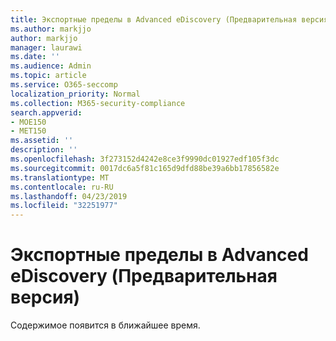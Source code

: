 ```yaml
---
title: Экспортные пределы в Advanced eDiscovery (Предварительная версия)
ms.author: markjjo
author: markjjo
manager: laurawi
ms.date: ''
ms.audience: Admin
ms.topic: article
ms.service: O365-seccomp
localization_priority: Normal
ms.collection: M365-security-compliance
search.appverid:
- MOE150
- MET150
ms.assetid: ''
description: ''
ms.openlocfilehash: 3f273152d4242e8ce3f9990dc01927edf105f3dc
ms.sourcegitcommit: 0017dc6a5f81c165d9dfd88be39a6bb17856582e
ms.translationtype: MT
ms.contentlocale: ru-RU
ms.lasthandoff: 04/23/2019
ms.locfileid: "32251977"
---
```

# <a name="export-limits-in-advanced-ediscovery-preview"></a>Экспортные пределы в Advanced eDiscovery (Предварительная версия)

Содержимое появится в ближайшее время.